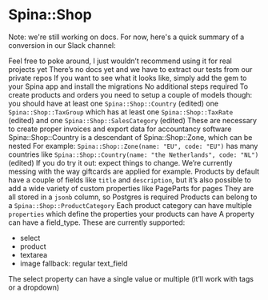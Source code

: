 # Spina::Shop
Note: we're still working on docs. For now, here's a quick summary of a conversion in our Slack channel:


Feel free to poke around, I just wouldn’t recommend using it for real projects yet
There’s no docs yet and we have to extract our tests from our private repos
If you want to see what it looks like, simply add the gem to your Spina app and install the migrations
No additional steps required
To create products and orders you need to setup a couple of models though:
you should have at least one `Spina::Shop::Country` (edited)
one `Spina::Shop::TaxGroup` which has at least one `Spina::Shop::TaxRate` (edited)
and one `Spina::Shop::SalesCategory` (edited)
These are necessary to create proper invoices and export data for accountancy software
Spina::Shop::Country is a descendant of Spina::Shop::Zone, which can be nested
For example: `Spina::Shop::Zone(name: "EU", code: "EU")` has many countries like `Spina::Shop::Country(name: "the Netherlands", code: "NL")` (edited)
If you do try it out: expect things to change. We’re currently messing with the way giftcards are applied for example.
Products by default have a couple of fields like `title` and `description`, but it’s also possible to add a wide variety of custom properties like PageParts for pages
They are all stored in a `jsonb` column, so Postgres is required
Products can belong to a `Spina::Shop::ProductCategory`
Each product category can have multiple `properties` which define the properties your products can have
A property can have a field_type. These are currently supported:
- select
- product
- textarea
- image
fallback: regular text_field

The select property can have a single value or multiple (it’ll work with tags or a dropdown)
